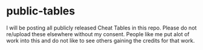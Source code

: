 # public-tables

I will be posting all publicly released Cheat Tables in this repo.
Please do not re/upload these elsewhere without my consent.
People like me put alot of work into this and do not like to see others gaining the credits for that work.
